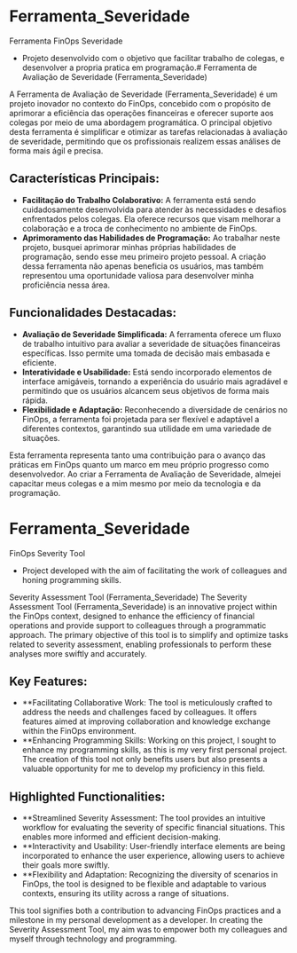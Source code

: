 # Ferramenta_Severidade
Ferramenta FinOps Severidade
- Projeto desenvolvido com o objetivo que facilitar trabalho de colegas, e desenvolver a propria pratica em programação.# Ferramenta de Avaliação de Severidade (Ferramenta_Severidade)

A Ferramenta de Avaliação de Severidade (Ferramenta_Severidade) é um projeto inovador no contexto do FinOps, concebido com o propósito de aprimorar a eficiência das operações financeiras e oferecer suporte aos colegas por meio de uma abordagem programática. O principal objetivo desta ferramenta é simplificar e otimizar as tarefas relacionadas à avaliação de severidade, permitindo que os profissionais realizem essas análises de forma mais ágil e precisa.

## Características Principais:
- **Facilitação do Trabalho Colaborativo:** A ferramenta está sendo cuidadosamente desenvolvida para atender às necessidades e desafios enfrentados pelos colegas. Ela oferece recursos que visam melhorar a colaboração e a troca de conhecimento no ambiente de FinOps.
- **Aprimoramento das Habilidades de Programação:** Ao trabalhar neste projeto, busquei aprimorar minhas próprias habilidades de programação, sendo esse meu primeiro projeto pessoal. A criação dessa ferramenta não apenas beneficia os usuários, mas também representou uma oportunidade valiosa para desenvolver minha proficiência nessa área.

## Funcionalidades Destacadas:
- **Avaliação de Severidade Simplificada:** A ferramenta oferece um fluxo de trabalho intuitivo para avaliar a severidade de situações financeiras específicas. Isso permite uma tomada de decisão mais embasada e eficiente.
- **Interatividade e Usabilidade:** Está sendo incorporado elementos de interface amigáveis, tornando a experiência do usuário mais agradável e permitindo que os usuários alcancem seus objetivos de forma mais rápida.
- **Flexibilidade e Adaptação:** Reconhecendo a diversidade de cenários no FinOps, a ferramenta foi projetada para ser flexível e adaptável a diferentes contextos, garantindo sua utilidade em uma variedade de situações.

Esta ferramenta representa tanto uma contribuição para o avanço das práticas em FinOps quanto um marco em meu próprio progresso como desenvolvedor. Ao criar a Ferramenta de Avaliação de Severidade, almejei capacitar meus colegas e a mim mesmo por meio da tecnologia e da programação.


# Ferramenta_Severidade
FinOps Severity Tool
- Project developed with the aim of facilitating the work of colleagues and honing programming skills.

Severity Assessment Tool (Ferramenta_Severidade)
The Severity Assessment Tool (Ferramenta_Severidade) is an innovative project within the FinOps context, designed to enhance the efficiency of financial operations and provide support to colleagues through a programmatic approach. The primary objective of this tool is to simplify and optimize tasks related to severity assessment, enabling professionals to perform these analyses more swiftly and accurately.

## Key Features:

- **Facilitating Collaborative Work: The tool is meticulously crafted to address the needs and challenges faced by colleagues. It offers features aimed at improving collaboration and knowledge exchange within the FinOps environment.
- **Enhancing Programming Skills: Working on this project, I sought to enhance my programming skills, as this is my very first personal project. The creation of this tool not only benefits users but also presents a valuable opportunity for me to develop my proficiency in this field.

## Highlighted Functionalities:

- **Streamlined Severity Assessment: The tool provides an intuitive workflow for evaluating the severity of specific financial situations. This enables more informed and efficient decision-making.
- **Interactivity and Usability: User-friendly interface elements are being incorporated to enhance the user experience, allowing users to achieve their goals more swiftly.
- **Flexibility and Adaptation: Recognizing the diversity of scenarios in FinOps, the tool is designed to be flexible and adaptable to various contexts, ensuring its utility across a range of situations.

This tool signifies both a contribution to advancing FinOps practices and a milestone in my personal development as a developer. In creating the Severity Assessment Tool, my aim was to empower both my colleagues and myself through technology and programming.
